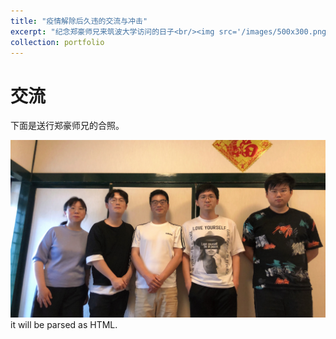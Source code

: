 ```yaml
---
title: "疫情解除后久违的交流与冲击"
excerpt: "纪念郑豪师兄来筑波大学访问的日子<br/><img src='/images/500x300.png'>"
collection: portfolio
---
```






# 交流

下面是送行郑豪师兄的合照。

![b3c24ca50ee042faf71ae768ee51de5f](zhengshixiong.assets/b3c24ca50ee042faf71ae768ee51de5f.JPG) it will be parsed as HTML. 
